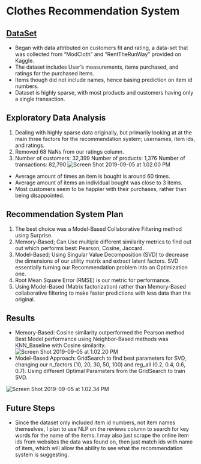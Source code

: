 # Clothes Recommendation System
## [DataSet](https://www.kaggle.com/rmisra/clothing-fit-dataset-for-size-recommendation)
* Began with data attributed on customers fit and rating, a data-set that was collected from “ModCloth” and “RentTheRunWay” provided on Kaggle.
* The dataset includes User’s measurements, items purchased, and ratings for the purchased items.
* Items though did not include names, hence basing prediction on item id numbers.
* Dataset is highly sparse, with most products and customers having only a single transaction.

## Exploratory Data Analysis
1. Dealing with highly sparse data originally, but primarily looking at at the main three factors for the recommendation system; usernames, item ids, and ratings.
2. Removed 68 NaNs from our ratings column.
3. Number of customers: 32,399  Number of products: 1,376 Number of transactions: 82,790
![Screen Shot 2019-09-05 at 1.02.00 PM](https://github.com/klemma14/Clothes-Recommendation-System/blob/master/Data-Visuals/Screen%20Shot%202019-09-05%20at%201.02.00%20PM.png)
* Average amount of times an item is bought is around 60 times.
* Average amount of items an individual bought was close to 3 items.
* Most customers seem to be happier with their purchases, rather than being disappointed.

## Recommendation System Plan
1. The best choice was a Model-Based Collaborative Filtering method using Surprise.
2. Memory-Based; Can Use multiple different similarity metrics to find out out which performs best: Pearson, Cosine, Jaccard.
3. Model-Based; Using Singular Value Decomposition (SVD) to decrease the dimensions of our utility matrix and extract latent factors.
SVD essentially turning our Recommendation problem into an Optimization one.
4. Root Mean Square Error (RMSE) is our metric for performance.
5. Using Model-Based (Matrix factorization) rather than Memory-Based collaborative filtering to make faster predictions with less data than the original.

## Results
* Memory-Based: Cosine similarity outperformed the Pearson method
Best Model performance using Neighbor-Based methods was KNN_Baseline with Cosine similarity.
![Screen Shot 2019-09-05 at 1.02.20 PM](https://github.com/klemma14/Clothes-Recommendation-System/blob/master/Data-Visuals/Screen%20Shot%202019-09-05%20at%201.02.20%20PM.png)
* Model-Based Approach: GridSearch to find best parameters for SVD, changing our n_factors (10, 20, 30, 50, 100) and reg_all (0.2, 0.4, 0.6, 0.7).
Using different Optimal Parameters from the GridSearch to train SVD.

![Screen Shot 2019-09-05 at 1.02.34 PM](https://github.com/klemma14/Clothes-Recommendation-System/blob/master/Data-Visuals/Screen%20Shot%202019-09-05%20at%201.02.34%20PM.png)

## Future Steps
* Since the dataset only included item id numbers, not item names themselves, I plan to use NLP on the reviews column to search for key words for the name of the items. I may also just scrape the online item ids from websites the data was found on, then just match ids with name of item, which will allow the ability to see what the recommendation system is suggesting.
